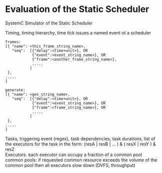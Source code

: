 # Evaluation of the Static Scheduler
SystemC Simulator of the Static Scheduler

Timing, timing hierarchy, time tick issues a named event ot a scheduler <br />
```
frames: 
[{ "name": <this_frame_string_name>, 
   "seq":  [{"delay":<time+unit>}, OR
            {"event":<event_string_name>}, OR
            {"frame":<another_frame_string_name>}, 
            .....
           ]
 },          
.....
]

generate:
[{ "name": <gen_string_name>, 
   "seq":  [{"delay":<time+unit>}, OR
            {"event":<event_string_name>}, OR
            {"frame":<frame_string_name>}, OR
            .....
           ]
 },          
.....
]
```
Tasks, triggering event (regex), task dependencies, task durations, list of the executors for the task in the form: (resA | resB | ... ) & ( resX | resY ) & resZ <br />
Executors. each executor can occupy a fraction of a common pool <br />
common pools: if requested common resource exceeds the volume of the common pool then all executors slow down (DVFS, throughput) <br />

